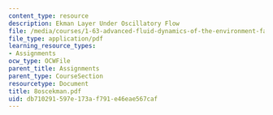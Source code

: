 ```yaml
---
content_type: resource
description: Ekman Layer Under Oscillatory Flow
file: /media/courses/1-63-advanced-fluid-dynamics-of-the-environment-fall-2002/db710291597e173af791e46eae567caf_8oscekman.pdf
file_type: application/pdf
learning_resource_types:
- Assignments
ocw_type: OCWFile
parent_title: Assignments
parent_type: CourseSection
resourcetype: Document
title: 8oscekman.pdf
uid: db710291-597e-173a-f791-e46eae567caf
---
```

